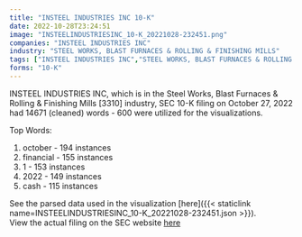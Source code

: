 ```yaml
---
title: "INSTEEL INDUSTRIES INC 10-K"
date: 2022-10-28T23:24:51
image: "INSTEELINDUSTRIESINC_10-K_20221028-232451.png"
companies: "INSTEEL INDUSTRIES INC"
industry: "STEEL WORKS, BLAST FURNACES & ROLLING & FINISHING MILLS"
tags: ["INSTEEL INDUSTRIES INC","STEEL WORKS, BLAST FURNACES & ROLLING & FINISHING MILLS","10-27-2022","10-K"]
forms: "10-K"
---
```

INSTEEL INDUSTRIES INC, which is in the Steel Works, Blast Furnaces & Rolling & Finishing Mills [3310] industry, SEC 10-K filing on October 27, 2022 had 14671 (cleaned) words - 600 were utilized for the visualizations.

Top Words:
1. october - 194 instances
2. financial - 155 instances
3. 1 - 153 instances
4. 2022 - 149 instances
5. cash - 115 instances


See the parsed data used in the visualization [here]({{< staticlink name=INSTEELINDUSTRIESINC_10-K_20221028-232451.json >}}).  
View the actual filing on the SEC website [here](https://www.sec.gov/Archives/edgar/data/764401/0001437749-22-024897.txt)